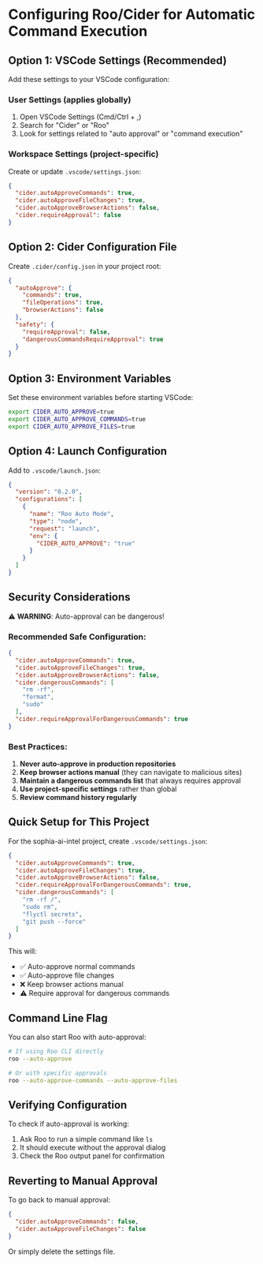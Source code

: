 # Configuring Roo/Cider for Automatic Command Execution

## Option 1: VSCode Settings (Recommended)

Add these settings to your VSCode configuration:

### User Settings (applies globally)
1. Open VSCode Settings (Cmd/Ctrl + ,)
2. Search for "Cider" or "Roo"
3. Look for settings related to "auto approval" or "command execution"

### Workspace Settings (project-specific)
Create or update `.vscode/settings.json`:

```json
{
  "cider.autoApproveCommands": true,
  "cider.autoApproveFileChanges": true,
  "cider.autoApproveBrowserActions": false,
  "cider.requireApproval": false
}
```

## Option 2: Cider Configuration File

Create `.cider/config.json` in your project root:

```json
{
  "autoApprove": {
    "commands": true,
    "fileOperations": true,
    "browserActions": false
  },
  "safety": {
    "requireApproval": false,
    "dangerousCommandsRequireApproval": true
  }
}
```

## Option 3: Environment Variables

Set these environment variables before starting VSCode:

```bash
export CIDER_AUTO_APPROVE=true
export CIDER_AUTO_APPROVE_COMMANDS=true
export CIDER_AUTO_APPROVE_FILES=true
```

## Option 4: Launch Configuration

Add to `.vscode/launch.json`:

```json
{
  "version": "0.2.0",
  "configurations": [
    {
      "name": "Roo Auto Mode",
      "type": "node",
      "request": "launch",
      "env": {
        "CIDER_AUTO_APPROVE": "true"
      }
    }
  ]
}
```

## Security Considerations

⚠️ **WARNING**: Auto-approval can be dangerous!

### Recommended Safe Configuration:
```json
{
  "cider.autoApproveCommands": true,
  "cider.autoApproveFileChanges": true,
  "cider.autoApproveBrowserActions": false,
  "cider.dangerousCommands": [
    "rm -rf",
    "format",
    "sudo"
  ],
  "cider.requireApprovalForDangerousCommands": true
}
```

### Best Practices:
1. **Never auto-approve in production repositories**
2. **Keep browser actions manual** (they can navigate to malicious sites)
3. **Maintain a dangerous commands list** that always requires approval
4. **Use project-specific settings** rather than global
5. **Review command history regularly**

## Quick Setup for This Project

For the sophia-ai-intel project, create `.vscode/settings.json`:

```json
{
  "cider.autoApproveCommands": true,
  "cider.autoApproveFileChanges": true,
  "cider.autoApproveBrowserActions": false,
  "cider.requireApprovalForDangerousCommands": true,
  "cider.dangerousCommands": [
    "rm -rf /",
    "sudo rm",
    "flyctl secrets",
    "git push --force"
  ]
}
```

This will:
- ✅ Auto-approve normal commands
- ✅ Auto-approve file changes
- ❌ Keep browser actions manual
- ⚠️ Require approval for dangerous commands

## Command Line Flag

You can also start Roo with auto-approval:

```bash
# If using Roo CLI directly
roo --auto-approve

# Or with specific approvals
roo --auto-approve-commands --auto-approve-files
```

## Verifying Configuration

To check if auto-approval is working:
1. Ask Roo to run a simple command like `ls`
2. It should execute without the approval dialog
3. Check the Roo output panel for confirmation

## Reverting to Manual Approval

To go back to manual approval:
```json
{
  "cider.autoApproveCommands": false,
  "cider.autoApproveFileChanges": false
}
```

Or simply delete the settings file.